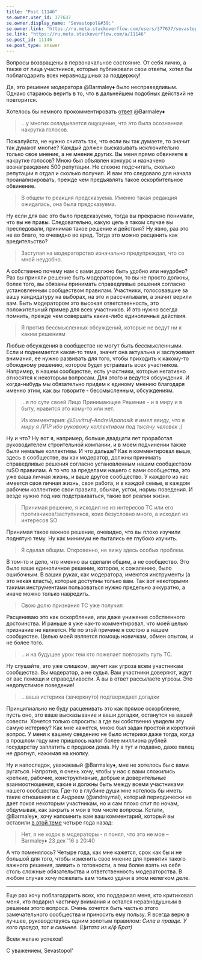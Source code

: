 ```yaml
---
title: "Post 11146"
se.owner.user_id: 377637
se.owner.display_name: "Sevastopol&#39;"
se.owner.link: "https://ru.meta.stackoverflow.com/users/377637/sevastopol"
se.link: "https://ru.meta.stackoverflow.com/a/11146"
se.post_id: 11146
se.post_type: answer
---
```

<p>Вопросы возвращены в первоначальное состояние. От себя лично, а также от лица участников, которые публиковали свои ответы, хотел бы поблагодарить всех неравнодушных за поддержку!</p>
<p>Да, это решение модератора @Barmaley♦ было несправедливым. Однако стараюсь верить в то, что в дальнейшем подобных действий не повторится.</p>
<p>Хотелось бы немного прокомментировать <a href="https://ru.meta.stackoverflow.com/a/11137/377637">ответ</a> @Barmaley♦</p>
<blockquote>
<p>...у многих складывается ощущение, что это была осознанная накрутка
голосов.</p>
</blockquote>
<p>Пожалуйста, не нужно считать так, что если вы так думаете, то значит так думают многие? Каждый должен высказывать исключительно только свое мнение, а не мнение других. Вы меня прямо обвиняете в накрутке голосов? Мною был объявлен конкурс и назначено вознаграждение 500 репутации. Не сложно подсчитать, сколько репутации я отдал и сколько получил. И вам это следовало для начала проанализировать, прежде чем предъявлять такое оскорбительное обвинение.</p>
<blockquote>
<p>В общем то реакция предсказуема. Именно такая редакция ожидалась, она
была предсказуема.</p>
</blockquote>
<p>Ну если для вас это было предсказуемо, тогда вы прекрасно понимали, что вы не правы. Следовательно, какую цель в таком случае вы преследовали, принимая такое решение и действия? Ну явно, раз это не во благо, то очевидно во вред. Тогда это можно расценить как вредительство?</p>
<blockquote>
<p>Заступая на модераторство изначально предупреждал, что со мной
неудобно.</p>
</blockquote>
<p>А собственно почему нам с вами должно быть удобно или неудобно? Раз вы приняли решение быть модератором, то вы не просто должны, более того, вы обязаны принимать справедливые решения согласно установленным сообществом правилам. Участники, голосовавшие за вашу кандидатуру на выборах, на это и рассчитывали, а значит верили вам. Быть модератором это высокая ответственность, это положительный пример для всех участников. И это нужно всегда помнить, прежде чем совершать какие-либо единоличные действия.</p>
<blockquote>
<p>Я против бессмысленных обсуждений, которые не ведут ни к каким
решениям</p>
</blockquote>
<p>Любые обсуждения в сообществе не могут быть бессмысленными. Если и поднимается какая-то тема, значит она актуальна и заслуживает внимания, ее нужно развивать для того, чтобы приходить к какому-то обоюдному решению, которое будет устраивать всех участников. Например, в нашем сообществе, есть участники, которые негативно относятся к некоторым вопросам. Для этого и ведутся обсуждения. И когда-нибудь мы обязательно придем к единому мнению благодаря именно этим, как вы говорите - бессмысленным, обсуждениям.</p>
<blockquote>
<p>...я по сути своей Лицо Принимающее Решение - и в миру и в быту,
нравится это кому-то или нет.</p>
<p>Из комментария: <em>@Suvitruf-AndreiApanasik я имел ввиду, что в миру я
ЛПР ибо руковожу коллективом под тысячу человек :)</em></p>
</blockquote>
<p>Ну и что? Ну вот я, например, больше двадцати лет проработал руководителем строительной компании, и в моем подчинении также были немалые коллективы. И что дальше? Как я комментировал выше, здесь в сообществе, вы как модератор, должны принимать справедливые решения согласно установленным нашим сообществом ruSO правилам. А то что за пределами нашего с вами сообщества, это уже ваша личная жизнь, и ваше другое сообщество. У каждого из нас имеется своя личная жизнь, своя работа, и в каждой семье, в каждом рабочем коллективе свои правила, обычаи, устои, нормы поведения. И везде нужно под них подстраиваться, такие вот реалии жизни.</p>
<blockquote>
<p>Принимая решение, я исходил не из интересов ТС или его
противников/заступников, коих безусловно много, а исходил из интересов
SO</p>
</blockquote>
<p>Принимая такое важное решение, очевидно, что вы плохо изучили поднятую тему. Ну как минимум не пытались ее глубоко изучить.</p>
<blockquote>
<p>Я сделал общим. Откровенно, не вижу здесь особых проблем.</p>
</blockquote>
<p>В том-то и дело, что именно вы сделали общим, а не сообщество. Это было ваше единоличное решение, которое, к сожалению, было ошибочным. В ваших руках, как модератора, имеются инструменты (а это некая власть), которые доступны только вам. Так вот некоторыми такими инструментами пользоваться нужно предельно аккуратно, а иначе можно только навредить.</p>
<blockquote>
<p>Свою долю признания ТС уже получил</p>
</blockquote>
<p>Расцениваю это как оскорбление, или даже унижение собственного достоинства. И раньше я уже как-то комментировал, что моей целью признание не является. Не по этой причине я состою в нашем сообществе. Целью моей является помощь новичкам, обмен опытом, и не более того.</p>
<blockquote>
<p>...и на будущее урок тем кто пожелает повторить путь ТС.</p>
</blockquote>
<p>Ну слушайте, это уже слишком, звучит как угроза всем участникам сообщества. Вы модератор, а не судья. Вам участники доверяют, ждут от вас помощи и справедливости. А вы в ответ рассылаете угрозы. Это недопустимое поведение!</p>
<blockquote>
<p>...ваша истерика (зачеркнуто) подтверждает догадки</p>
</blockquote>
<p>Принципиально не буду расценивать это как прямое оскорбление, пусть оно, это ваше высказывание и ваши догадки, останутся на вашей совести. Хочется только спросить: а где вы собственно увидели эту самую истерику? Как мне кажется, мною был задан простой и короткий вопрос. У меня к вашему сведению не было истерики даже тогда, когда в прошлом году мне пришлось налог более миллиона рублей государству заплатить с продажи дома. Ну а тут и подавно, даже палец не дрогнул, нажимая на кнопку.</p>
<p>Ну и напоследок, уважаемый @Barmaley♦, мне не хотелось бы с вами ругаться. Напротив, я очень хочу, чтобы у нас с вами сложились крепкие, рабочие, конструктивные, добрые и доверительные взаимоотношения, какие и должны быть между всеми участниками нашего сообщества. Где-то в глубине души мне хотелось бы иметь такие отношения и с Андреем (@andreymal), который периодически не дает покоя некоторым участникам, но и сам плохо спит по ночам, обдумывая, как закрыть и мои в том числе вопросы. Кстати, @Barmaley♦, хочу напомнить вам ваш комментарий, который вы оставили <a href="https://ru.meta.stackoverflow.com/q/4280/377637">в этой теме</a> четыре года назад:</p>
<blockquote>
<p>Нет, я не ходок в модераторы - я понял, что это не мое – Barmaley♦ 23
дек '16 в 20:40</p>
</blockquote>
<p>А что поменялось? Четыре года, как мне кажется, срок как бы и не большой для того, чтобы изменить свое мнение для принятия такого важного решения, заявить о готовности, а тем более взять на себя столь сложные обязательства и ответственность модераторства. В любом случае хочу пожелать вам только удачи в этом нелегком деле.</p>
<hr />
<p>Еще раз хочу поблагодарить всех, кто поддержал меня, кто критиковал меня, кто подарил частичку внимания и остался неравнодушным в решении этого вопроса. Очень хочется быть частью этого замечательного сообщества и приносить ему пользу. Я всегда верю в лучшее,  руководствуясь одним золотым правилом: <em>Сила в правде. У кого правда, тот и сильнее. (Цитата из к/ф Брат)</em></p>
<p>Всем желаю успехов!</p>
<p>С уважением, Sevastopol'</p>

